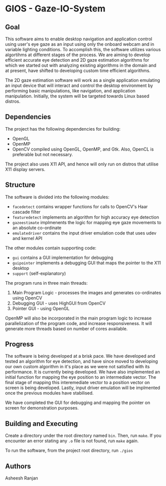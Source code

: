 GIOS - Gaze-IO-System
==============


Goal
----
This software aims to enable desktop navigation and application control using user's eye gaze as an input using only the onboard webcam and in variable lighting conditions. To accomplish this, the software utilizes various algortihms at different stages of the process. We are aiming to develop efficient accurate eye detection and 2D gaze estimation algorithms for which we started out with analyzing existing algorithms in the domain and at present, have shifted to developing custom time efficient algorithms. 

The 2D gaze estimation software will work as a single application emulating an input device that will interact and control the desktop environment by performing basic manipulations, like navigation, and application manipulation. Initially, the system will be targeted towards Linux based distros. 

Dependencies
------------
The project has the following dependencies for building:
- OpenGL
- OpenMP
- OpenCV compiled using OpenGL, OpenMP, and Gtk. Also, OpenCL is preferable but not necessary.

The project also uses X11 API, and hence will only run on distros that utilise X11 display servers.

Structure
---------
The software is divided into the following modules:
- `facedetect` contains wrapper functions for calls to OpenCV's Haar cascade filter
- `featuredetect` implements an algorithm for high accuracy eye detection
- `gazeestimate` implmenents the logic for mapping eye gaze movements to an absolute co-ordinate
- `emulatedriver` contains the input driver emulation code that uses udev and kernel API

The other modules contain supporting code:
- `gui` contains a GUI implementation for debugging
- `guipointer` implements a debugging GUI that maps the pointer to the X11 desktop
- `support` (self-explanatory)

The program runs in three main threads:

1. Main Program Logic - processes the images and generates co-ordinates using OpenCV
2. Debugging GUI - uses HighGUI from OpenCV
3. Pointer GUI - using OpenGL 

OpenMP will also be incorporated in the main program logic to increase parallelization of the program code, and increase responsiveness. It will generate more threads based on number of cores available.

Progress
--------
The software is being developed at a brisk pace. We have developed and tested an algorithm for eye detection, and have since moved to developing our own custom algorithm in it's place as we were not satisfied with its performance. It is currently being developed. We have also implemented an initial function for mapping the eye position to an intermediate vector. The final stage of mapping this interemediate vector to a position vector on screen is being developed. Lastly, input driver emulation will be implmented once the previous modules have stabilised.

We have completed the GUI for debugging and mapping the pointer on screen for demonstration purposes.


Building and Executing
----------------------
Create a directory under the root directory named `bin`. Then, run `make`. If you encounter an error stating any `.o` file is not found, run `make` again. 

To run the software, from the project root directory, run `./gios`


Authors
-------
Asheesh Ranjan
